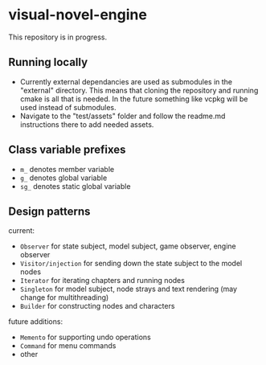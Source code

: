 # visual-novel-engine

This repository is in progress.

## Running locally
- Currently external dependancies are used as submodules in the "external" directory. This means that cloning the repository and running cmake is all that is needed. In the future something like vcpkg will be used instead of submodules.
- Navigate to the "test/assets" folder and follow the readme.md instructions there to add needed assets.

## Class variable prefixes
- `m_` denotes member variable
- `g_` denotes global variable
- `sg_` denotes static global variable

## Design patterns

current:
- `Observer` for state subject, model subject, game observer, engine observer
- `Visitor/injection` for sending down the state subject to the model nodes
- `Iterator` for iterating chapters and running nodes
- `Singleton` for model subject, node strays and text rendering (may change for multithreading)
- `Builder` for constructing nodes and characters

future additions:
- `Memento` for supporting undo operations
- `Command` for menu commands
- other